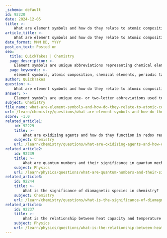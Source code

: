 ```yaml
---
_schema: default
id: 92220
date: 2024-12-05
title: >-
    What are element symbols and how do they relate to atomic composition?
article_title: >-
    What are element symbols and how do they relate to atomic composition?
date_format: MMM DD, YYYY
post_on_text: Posted on
seo:
  title: QuickTakes | Chemistry
  page_description: >-
    Element symbols are unique abbreviations representing chemical elements and are crucial for understanding atomic composition and chemical properties in the periodic table.
  page_keywords: >-
    element symbols, atomic composition, chemical elements, periodic table, atomic number, protons, mass number, isotopes, chemical properties, notation
author: QuickTakes
question: >-
    What are element symbols and how do they relate to atomic composition?
answer: >-
    Element symbols are unique one- or two-letter abbreviations used to represent chemical elements in the periodic table. Each symbol corresponds to a specific element and is derived from its name, often reflecting its Latin or Greek roots. For example, the symbol for oxygen is "O," while the symbol for mercury is "Hg," which comes from its Latin name "hydrargyrum."\n\nThe relationship between element symbols and atomic composition is fundamental in chemistry. Each element is defined by its atomic number, which is the number of protons in its nucleus. This atomic number not only determines the identity of the element but also influences its chemical properties. For instance, hydrogen has an atomic number of 1, meaning it has one proton, while carbon has an atomic number of 6, indicating it has six protons.\n\nIn addition to the atomic number, the atomic structure of an element can be represented using its symbol in conjunction with its mass number and charge. The mass number, which is the sum of protons and neutrons in the nucleus, is often written as a superscript to the left of the symbol, while the atomic number can be written as a subscript. For example, the notation for a specific isotope of carbon, carbon-14, would be represented as:\n\n$$\n^{14}_{6}C\n$$\n\nIn this notation, "14" is the mass number, "6" is the atomic number, and "C" is the symbol for carbon. The charge of the atom, if applicable, can be indicated as a superscript on the right side of the symbol.\n\nOverall, element symbols serve as a concise way to communicate information about the atomic composition and properties of elements, facilitating the study and understanding of chemical reactions and compounds.
subject: Chemistry
file_name: what-are-element-symbols-and-how-do-they-relate-to-atomic-composition.md
url: /learn/chemistry/questions/what-are-element-symbols-and-how-do-they-relate-to-atomic-composition
score: -1.0
related_article1:
    id: 92229
    title: >-
        What are oxidizing agents and how do they function in redox reactions?
    subject: Chemistry
    url: /learn/chemistry/questions/what-are-oxidizing-agents-and-how-do-they-function-in-redox-reactions
related_article2:
    id: 92239
    title: >-
        What are quantum numbers and their significance in quantum mechanics?
    subject: Physics
    url: /learn/physics/questions/what-are-quantum-numbers-and-their-significance-in-quantum-mechanics
related_article3:
    id: 92244
    title: >-
        What is the significance of diamagnetic species in chemistry?
    subject: Chemistry
    url: /learn/chemistry/questions/what-is-the-significance-of-diamagnetic-species-in-chemistry
related_article4:
    id: 92237
    title: >-
        What is the relationship between heat capacity and temperature change?
    subject: Physics
    url: /learn/physics/questions/what-is-the-relationship-between-heat-capacity-and-temperature-change
---
```


&nbsp;